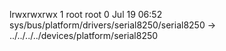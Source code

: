 lrwxrwxrwx 1 root root 0 Jul 19 06:52 sys/bus/platform/drivers/serial8250/serial8250 -> ../../../../devices/platform/serial8250
